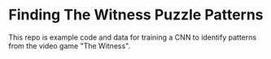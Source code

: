 # Finding The Witness Puzzle Patterns

This repo is example code and data for training a CNN to identify patterns from the video game "The Witness".

